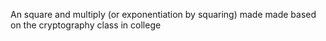 An square and multiply (or exponentiation by squaring) made made based on the cryptography class in college
